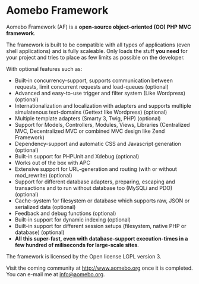 # Aomebo Framework

Aomebo Framework (AF) is a **open-source object-oriented (OO) PHP MVC framework**. 

The framework is built to be compatible with all types of applications (even shell applications) and is fully scaleable. 
Only loads the stuff **you need** for your project and tries to place as few limits as possible on the developer.

With optional features such as:

* Built-in concurrency-support, supports communication between requests, limit concurrent requests and load-queues (optional) 
* Advanced and easy-to-use trigger and filter system (Like Wordpress) (optional)
* Internationalization and localization with adapters and supports multiple simulatenous text-domains (Gettext like Wordpress) (optional)
* Multiple template adapters (Smarty 3, Twig, PHP) (optional)
* Support for Models, Controllers, Modules, Views, Libraries (Centralized MVC, Decentralized MVC or combined MVC design like Zend Framework)
* Dependency-support and automatic CSS and Javascript generation (optional)
* Built-in support for PHPUnit and Xdebug (optional)
* Works out of the box with APC
* Extensive support for URL-generation and routing (with or without mod_rewrite) (optional)
* Support for different database adapters, preparing, escaping and transactions and to run without database too (MySQLi and PDO) (optional)
* Cache-system for filesystem or database which supports raw, JSON or serialized data (optional)
* Feedback and debug functions (optional)
* Built-in support for dynamic indexing (optional)
* Built-in support for different session setups (filesystem, native PHP or database) (optional)
* **All this super-fast, even with database-support execution-times in a few hundred of miliseconds for large-scale sites**.

The framework is licensed by the Open license LGPL version 3.

Visit the coming community at <http://www.aomebo.org> once it is completed. 
You can e-mail me at <info@aomebo.org>.
